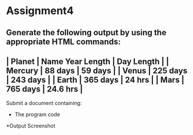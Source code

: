 # Assignment4
Generate the following output by using the appropriate HTML commands:
----------------------------------------------------
|   Planet    |   Name Year Length |    Day Length  |
|   Mercury   |   88 days          |    59 days     |
|   Venus     |   225 days         |    243 days    |
|   Earth     |   365 days         |    24 hrs      |
|   Mars      |   765 days         |    24.6 hrs    |
-----------------------------------------------------


Submit a document containing:

* The program code

*Output Screenshot
